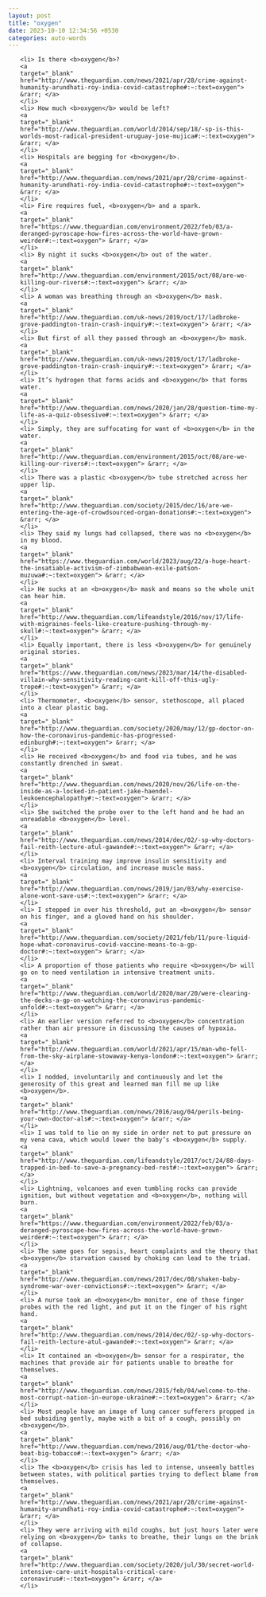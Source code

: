 ```yaml
---
layout: post
title: "oxygen"
date: 2023-10-10 12:34:56 +0530
categories: auto-words
---
```

<ol>

    <li> Is there <b>oxygen</b>?
    <a 
    target="_blank" 
    href="http://www.theguardian.com/news/2021/apr/28/crime-against-humanity-arundhati-roy-india-covid-catastrophe#:~:text=oxygen"> &rarr; </a>
    </li>
    <li> How much <b>oxygen</b> would be left?
    <a 
    target="_blank" 
    href="http://www.theguardian.com/world/2014/sep/18/-sp-is-this-worlds-most-radical-president-uruguay-jose-mujica#:~:text=oxygen"> &rarr; </a>
    </li>
    <li> Hospitals are begging for <b>oxygen</b>.
    <a 
    target="_blank" 
    href="http://www.theguardian.com/news/2021/apr/28/crime-against-humanity-arundhati-roy-india-covid-catastrophe#:~:text=oxygen"> &rarr; </a>
    </li>
    <li> Fire requires fuel, <b>oxygen</b> and a spark.
    <a 
    target="_blank" 
    href="https://www.theguardian.com/environment/2022/feb/03/a-deranged-pyroscape-how-fires-across-the-world-have-grown-weirder#:~:text=oxygen"> &rarr; </a>
    </li>
    <li> By night it sucks <b>oxygen</b> out of the water.
    <a 
    target="_blank" 
    href="http://www.theguardian.com/environment/2015/oct/08/are-we-killing-our-rivers#:~:text=oxygen"> &rarr; </a>
    </li>
    <li> A woman was breathing through an <b>oxygen</b> mask.
    <a 
    target="_blank" 
    href="http://www.theguardian.com/uk-news/2019/oct/17/ladbroke-grove-paddington-train-crash-inquiry#:~:text=oxygen"> &rarr; </a>
    </li>
    <li> But first of all they passed through an <b>oxygen</b> mask.
    <a 
    target="_blank" 
    href="http://www.theguardian.com/uk-news/2019/oct/17/ladbroke-grove-paddington-train-crash-inquiry#:~:text=oxygen"> &rarr; </a>
    </li>
    <li> It’s hydrogen that forms acids and <b>oxygen</b> that forms water.
    <a 
    target="_blank" 
    href="http://www.theguardian.com/news/2020/jan/28/question-time-my-life-as-a-quiz-obsessive#:~:text=oxygen"> &rarr; </a>
    </li>
    <li> Simply, they are suffocating for want of <b>oxygen</b> in the water.
    <a 
    target="_blank" 
    href="http://www.theguardian.com/environment/2015/oct/08/are-we-killing-our-rivers#:~:text=oxygen"> &rarr; </a>
    </li>
    <li> There was a plastic <b>oxygen</b> tube stretched across her upper lip.
    <a 
    target="_blank" 
    href="http://www.theguardian.com/society/2015/dec/16/are-we-entering-the-age-of-crowdsourced-organ-donations#:~:text=oxygen"> &rarr; </a>
    </li>
    <li> They said my lungs had collapsed, there was no <b>oxygen</b> in my blood.
    <a 
    target="_blank" 
    href="https://www.theguardian.com/world/2023/aug/22/a-huge-heart-the-insatiable-activism-of-zimbabwean-exile-patson-muzuwa#:~:text=oxygen"> &rarr; </a>
    </li>
    <li> He sucks at an <b>oxygen</b> mask and moans so the whole unit can hear him.
    <a 
    target="_blank" 
    href="http://www.theguardian.com/lifeandstyle/2016/nov/17/life-with-migraines-feels-like-creature-pushing-through-my-skull#:~:text=oxygen"> &rarr; </a>
    </li>
    <li> Equally important, there is less <b>oxygen</b> for genuinely original stories.
    <a 
    target="_blank" 
    href="https://www.theguardian.com/news/2023/mar/14/the-disabled-villain-why-sensitivity-reading-cant-kill-off-this-ugly-trope#:~:text=oxygen"> &rarr; </a>
    </li>
    <li> Thermometer, <b>oxygen</b> sensor, stethoscope, all placed into a clear plastic bag.
    <a 
    target="_blank" 
    href="http://www.theguardian.com/society/2020/may/12/gp-doctor-on-how-the-coronavirus-pandemic-has-progressed-edinburgh#:~:text=oxygen"> &rarr; </a>
    </li>
    <li> He received <b>oxygen</b> and food via tubes, and he was constantly drenched in sweat.
    <a 
    target="_blank" 
    href="http://www.theguardian.com/news/2020/nov/26/life-on-the-inside-as-a-locked-in-patient-jake-haendel-leukoencephalopathy#:~:text=oxygen"> &rarr; </a>
    </li>
    <li> She switched the probe over to the left hand and he had an unreadable <b>oxygen</b> level.
    <a 
    target="_blank" 
    href="http://www.theguardian.com/news/2014/dec/02/-sp-why-doctors-fail-reith-lecture-atul-gawande#:~:text=oxygen"> &rarr; </a>
    </li>
    <li> Interval training may improve insulin sensitivity and <b>oxygen</b> circulation, and increase muscle mass.
    <a 
    target="_blank" 
    href="http://www.theguardian.com/news/2019/jan/03/why-exercise-alone-wont-save-us#:~:text=oxygen"> &rarr; </a>
    </li>
    <li> I stepped in over his threshold, put an <b>oxygen</b> sensor on his finger, and a gloved hand on his shoulder.
    <a 
    target="_blank" 
    href="http://www.theguardian.com/society/2021/feb/11/pure-liquid-hope-what-coronavirus-covid-vaccine-means-to-a-gp-doctor#:~:text=oxygen"> &rarr; </a>
    </li>
    <li> A proportion of those patients who require <b>oxygen</b> will go on to need ventilation in intensive treatment units.
    <a 
    target="_blank" 
    href="http://www.theguardian.com/world/2020/mar/20/were-clearing-the-decks-a-gp-on-watching-the-coronavirus-pandemic-unfold#:~:text=oxygen"> &rarr; </a>
    </li>
    <li> An earlier version referred to <b>oxygen</b> concentration rather than air pressure in discussing the causes of hypoxia.
    <a 
    target="_blank" 
    href="http://www.theguardian.com/world/2021/apr/15/man-who-fell-from-the-sky-airplane-stowaway-kenya-london#:~:text=oxygen"> &rarr; </a>
    </li>
    <li> I nodded, involuntarily and continuously and let the generosity of this great and learned man fill me up like <b>oxygen</b>.
    <a 
    target="_blank" 
    href="http://www.theguardian.com/news/2016/aug/04/perils-being-your-own-doctor-als#:~:text=oxygen"> &rarr; </a>
    </li>
    <li> I was told to lie on my side in order not to put pressure on my vena cava, which would lower the baby’s <b>oxygen</b> supply.
    <a 
    target="_blank" 
    href="http://www.theguardian.com/lifeandstyle/2017/oct/24/88-days-trapped-in-bed-to-save-a-pregnancy-bed-rest#:~:text=oxygen"> &rarr; </a>
    </li>
    <li> Lightning, volcanoes and even tumbling rocks can provide ignition, but without vegetation and <b>oxygen</b>, nothing will burn.
    <a 
    target="_blank" 
    href="https://www.theguardian.com/environment/2022/feb/03/a-deranged-pyroscape-how-fires-across-the-world-have-grown-weirder#:~:text=oxygen"> &rarr; </a>
    </li>
    <li> The same goes for sepsis, heart complaints and the theory that <b>oxygen</b> starvation caused by choking can lead to the triad.
    <a 
    target="_blank" 
    href="http://www.theguardian.com/news/2017/dec/08/shaken-baby-syndrome-war-over-convictions#:~:text=oxygen"> &rarr; </a>
    </li>
    <li> A nurse took an <b>oxygen</b> monitor, one of those finger probes with the red light, and put it on the finger of his right hand.
    <a 
    target="_blank" 
    href="http://www.theguardian.com/news/2014/dec/02/-sp-why-doctors-fail-reith-lecture-atul-gawande#:~:text=oxygen"> &rarr; </a>
    </li>
    <li> It contained an <b>oxygen</b> sensor for a respirator, the machines that provide air for patients unable to breathe for themselves.
    <a 
    target="_blank" 
    href="http://www.theguardian.com/news/2015/feb/04/welcome-to-the-most-corrupt-nation-in-europe-ukraine#:~:text=oxygen"> &rarr; </a>
    </li>
    <li> Most people have an image of lung cancer sufferers propped in bed subsiding gently, maybe with a bit of a cough, possibly on <b>oxygen</b>.
    <a 
    target="_blank" 
    href="http://www.theguardian.com/news/2016/aug/01/the-doctor-who-beat-big-tobacco#:~:text=oxygen"> &rarr; </a>
    </li>
    <li> The <b>oxygen</b> crisis has led to intense, unseemly battles between states, with political parties trying to deflect blame from themselves.
    <a 
    target="_blank" 
    href="http://www.theguardian.com/news/2021/apr/28/crime-against-humanity-arundhati-roy-india-covid-catastrophe#:~:text=oxygen"> &rarr; </a>
    </li>
    <li> They were arriving with mild coughs, but just hours later were relying on <b>oxygen</b> tanks to breathe, their lungs on the brink of collapse.
    <a 
    target="_blank" 
    href="http://www.theguardian.com/society/2020/jul/30/secret-world-intensive-care-unit-hospitals-critical-care-coronavirus#:~:text=oxygen"> &rarr; </a>
    </li>